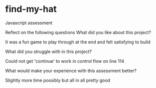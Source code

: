# find-my-hat
Javascript assessment

Reflect on the following questions
What did you like about this project?

It was a fun game to play through at the end and felt satisfying to build

What did you struggle with in this project?

Could not get 'continue' to work in control flow on line 114


What would make your experience with this assessment better?

Slightly more time possibly but all in all pretty good
